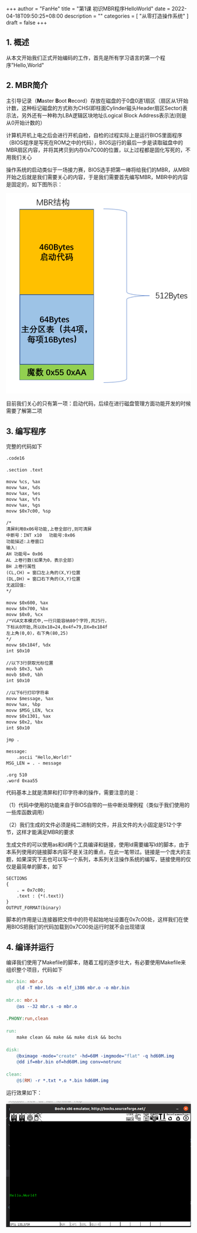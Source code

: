 +++
author = "FanHe"
title = "第1课 初识MBR程序HelloWorld"
date = 2022-04-18T09:50:25+08:00
description = ""
categories = [
 "从零打造操作系统"
]
draft = false
+++

## 

## 1. 概述

从本文开始我们正式开始编码的工作，首先是所有学习语言的第一个程序”Hello,World"

## 2. MBR简介

主引导记录（**M**aster **B**oot **R**ecord）存放在磁盘的于0盘0道1扇区（扇区从1开始计数，这种标记磁盘的方式称为CHS(即柱面Cylinder磁头Header扇区Sector)表示法，另外还有一种称为LBA逻辑区块地址(Logical Block Address表示法)则是从0开始计数的）

计算机开机上电之后会进行开机自检，自检的过程实际上是运行BIOS里面程序（BIOS程序是写死在ROM之中的代码），BIOS运行的最后一步是读取磁盘中的MBR扇区内容，并将其拷贝到内存0x7C00的位置，以上过程都是固化写死的，不用我们关心

操作系统的启动类似于一场接力赛，BIOS选手把第一棒将给我们的MBR，从MBR开始之后就是我们需要关心的内容，于是我们需要首先编写MBR，MBR中的内容是固定的，如下图所示：

![图片](/img/osdev/osdev-mbr.png)

目前我们关心的只有第一项：启动代码，后续在进行磁盘管理方面功能开发的时候需要了解第二项

## 3. 编写程序

完整的代码如下

```asm6502
.code16

.section .text

movw %cs, %ax
movw %ax, %ds
movw %ax, %es
movw %ax, %fs
movw %ax, %gs
movw $0x7c00, %sp

/*
清屏利用0x06号功能,上卷全部行,则可清屏
中断号：INT x10　 功能号:0x06　　
功能描述:上卷窗口
输入: 
AH 功能号= 0x06
AL 上卷行数(如果为0，表示全部)
BH 上卷行属性
(CL,CH) = 窗口左上角的(X,Y)位置
(DL,DH) = 窗口右下角的(X,Y)位置
无返回值:
*/

movw $0x600, %ax
movw $0x700, %bx
movw $0x0, %cx
/*VGA文本模式中,一行只能容纳80个字符,共25行，
下标从0开始,所以0x18=24,0x4f=79,DX=0x184f
左上角(0,0)，右下角(80,25)
*/
movw $0x184f, %dx
int $0x10

//以下3行获取光标位置
movb $0x3, %ah
movb $0x0, %bh
int $0x10

//以下6行打印字符串
movw $message, %ax
movw %ax, %bp
movw $MSG_LEN, %cx
movw $0x1301, %ax
movw $0x2, %bx
int $0x10

jmp .

message:
    .ascii "Hello,World!"
MSG_LEN = . - message

.org 510
.word 0xaa55
```

代码基本上就是清屏和打印字符串的操作，需要注意的是：

（1）代码中使用的功能来自于BIOS自带的一些中断处理例程（类似于我们使用的一些库函数调用）

（2）我们生成的文件必须是纯二进制的文件，并且文件的大小固定是512个字节，这样才能满足MBR的要求

生成文件的可以使用as和ld两个工具编译和链接，使用ld需要编写ld的脚本，由于本系列使用的链接脚本内容不是关注的重点，在此一笔带过。链接是一个庞大的主题，如果深究下去也可以写一个系列，本系列关注操作系统的编写，链接使用的仅仅是最简单的脚本，如下

```
SECTIONS
{
    . = 0x7c00;
    .text : {*(.text)}
}
OUTPUT_FORMAT(binary)
```

脚本的作用是让连接器把文件中的符号起始地址设置在0x7c00处，这样我们在使用BIOS把我们的代码加载到0x7C00处运行时就不会出现错误

## 4. 编译并运行

编译我们使用了Makefile的脚本，随着工程的逐步壮大，有必要使用Makefile来组织整个项目，代码如下

```makefile
mbr.bin: mbr.o
    @ld -T mbr.lds -m elf_i386 mbr.o -o mbr.bin

mbr.o: mbr.s
    @as --32 mbr.s -o mbr.o

.PHONY:run,clean

run:
    make clean && make && make disk && bochs

disk:
    @bximage -mode="create" -hd=60M -imgmode="flat" -q hd60M.img
    @dd if=mbr.bin of=hd60M.img conv=notrunc

clean:
    @$(RM) -r *.txt *.o *.bin hd60M.img
```

运行效果如下：

![图片](/img/osdev/mbr-run.png)
